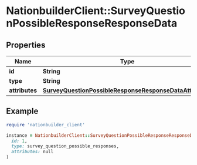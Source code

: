 # NationbuilderClient::SurveyQuestionPossibleResponseResponseData

## Properties

| Name | Type | Description | Notes |
| ---- | ---- | ----------- | ----- |
| **id** | **String** |  |  |
| **type** | **String** |  |  |
| **attributes** | [**SurveyQuestionPossibleResponseResponseDataAttributes**](SurveyQuestionPossibleResponseResponseDataAttributes.md) |  | [optional] |

## Example

```ruby
require 'nationbuilder_client'

instance = NationbuilderClient::SurveyQuestionPossibleResponseResponseData.new(
  id: 1,
  type: survey_question_possible_responses,
  attributes: null
)
```

